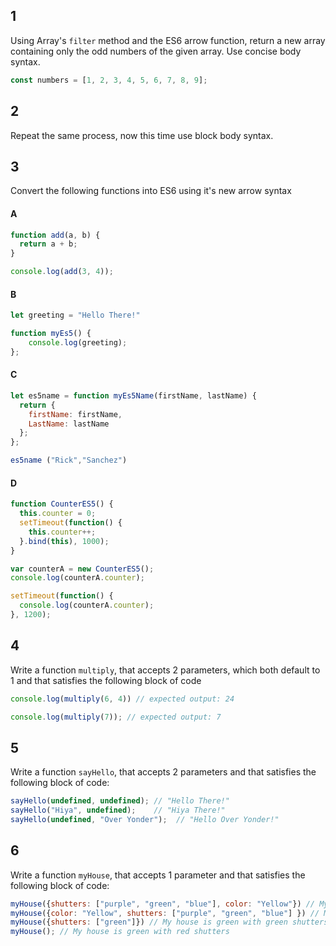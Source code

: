 ## 1

Using Array's `filter` method and the ES6 arrow function, return a new array containing only the odd numbers of the given array. Use concise body syntax.

```javascript
const numbers = [1, 2, 3, 4, 5, 6, 7, 8, 9];
```

## 2

Repeat the same process, now this time use block body syntax.

## 3
Convert the following functions into ES6 using it's new arrow syntax

#### A
```javascript
function add(a, b) {
  return a + b;
}

console.log(add(3, 4));
```

#### B
```javascript
let greeting = "Hello There!"

function myEs5() {
    console.log(greeting);
};
```

#### C
```javascript 
let es5name = function myEs5Name(firstName, lastName) {
  return {
    firstName: firstName,
    LastName: lastName
  };
};

es5name ("Rick","Sanchez")
```

#### D
```javascript
function CounterES5() {
  this.counter = 0;
  setTimeout(function() {
    this.counter++;
  }.bind(this), 1000); 
}

var counterA = new CounterES5();
console.log(counterA.counter);

setTimeout(function() {
  console.log(counterA.counter);
}, 1200);
```

## 4

Write a function `multiply`, that accepts 2 parameters, which both default to 1 and that satisfies the following block of code

```javascript
console.log(multiply(6, 4)) // expected output: 24

console.log(multiply(7)); // expected output: 7
```

## 5

Write a function `sayHello`, that accepts 2 parameters and that satisfies the following block of code:

```javascript
sayHello(undefined, undefined); // "Hello There!"
sayHello("Hiya", undefined);    // "Hiya There!"
sayHello(undefined, "Over Yonder");  // "Hello Over Yonder!"
```

## 6 

Write a function `myHouse`, that accepts 1 parameter and that satisfies the following block of code:

```javascript
myHouse({shutters: ["purple", "green", "blue"], color: "Yellow"}) // My house is Yellow with purple and green and blue shutters
myHouse({color: "Yellow", shutters: ["purple", "green", "blue"] }) // My house is Yellow with purple and green and blue shutters
myHouse({shutters: ["green"]}) // My house is green with green shutters
myHouse(); // My house is green with red shutters
```


